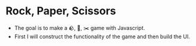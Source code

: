 # Rock, Paper, Scissors
* The goal is to make a :rock:, :page_facing_up:, :scissors: game with Javascript.
* First I will construct the functionality of the game and then build the UI.